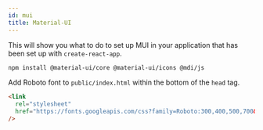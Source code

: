 ```yaml
---
id: mui
title: Material-UI
---
```


This will show you what to do to set up MUI in your application that has been set up with `create-react-app`.

```bash
npm install @material-ui/core @material-ui/icons @mdi/js
```

Add Roboto font to `public/index.html` within the bottom of the `head` tag.

```html
<link
  rel="stylesheet"
  href="https://fonts.googleapis.com/css?family=Roboto:300,400,500,700&display=swap"
/>
```
